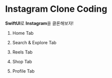 # Instagram Clone Coding
**SwiftUI**로 **Instagram**을 클론해보자!

1. Home Tab



2. Search & Explore  Tab



3. Reels  Tab



4. Shop  Tab



5. Profile  Tab
